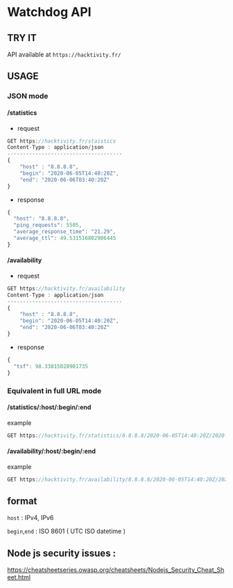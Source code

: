 # Watchdog API

## TRY IT
API available at ```https://hacktivity.fr/```

## USAGE 

### JSON mode 

#### /statistics 
- request
```js
GET https://hacktivity.fr/staistics
Content-Type : application/json
-------------------------------------
{
	"host" : "8.8.8.8",
	"begin": "2020-06-05T14:40:20Z",
	"end": "2020-06-06T03:40:20Z"
}
```
- response 
```js
{
  "host": "8.8.8.8",
  "ping_requests": 5505,
  "average_response_time": "21.29",
  "average_ttl": 49.531516802906445
}
```


#### /availability 
- request  
```js
GET https://hacktivity.fr/availability
Content-Type : application/json
-------------------------------------
{
	"host" : "8.8.8.8",
	"begin": "2020-06-05T14:40:20Z",
	"end": "2020-06-06T03:40:20Z"
}
```
- response
```js
{
  "tsf": 98.33815028901735
}
```

### Equivalent in full URL mode 

#### /statistics/:host/:begin/:end 
example 
```js
GET https://hacktivity.fr/statistics/8.8.8.8/2020-06-05T14:40:20Z/2020-06-06T03:40:20Z
```

#### /availability/:host/:begin/:end 
example 
```js
GET https://hacktivity.fr/availability/8.8.8.8/2020-06-05T14:40:20Z/2020-06-06T03:40:20Z
```

## format
```host``` : IPv4, IPv6 

```begin```,```end``` : ISO 8601 ( UTC ISO datetime )


## Node js security issues : 
https://cheatsheetseries.owasp.org/cheatsheets/Nodejs_Security_Cheat_Sheet.html
